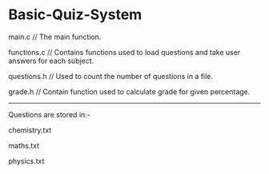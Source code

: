 # Basic-Quiz-System

main.c // The main function.

functions.c // Contains functions used to load questions and take user answers for each subject.

questions.h // Used to count the number of questions in a file.

grade.h // Contain function used to calculate grade for given percentage.

------------------------------------------------------------------------------
Questions are stored in:-

chemistry.txt

maths.txt

physics.txt
